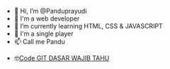 - 👋 Hi, I’m @Panduprayudi
- 👀 I'm a web developer
- 🌱 I’m currently learning HTML, CSS & JAVASCRIPT
- 💞️ I'm a single player
- 📫 Call me Pandu

<!---
Panduprayudi/Panduprayudi is a ✨ special ✨ repository because its `README.md` (this file) appears on your GitHub profile.
You can click the Preview link to take a look at your changes.
--->

- 🤓[Code GIT DASAR WAJIB TAHU](https://github.com/Panduprayudi/Panduprayudi/releases)

